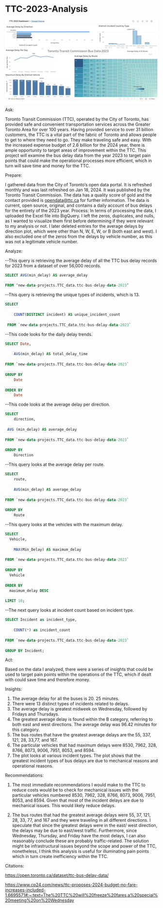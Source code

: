 # TTC-2023-Analysis



[<img src="TTC_2023_Dashboard.png">](https://public.tableau.com/app/profile/forough.passyar5180/viz/TTC2023Dashboard/TTC2023Dashboard/) 





Ask: 

Toronto Transit Commission (TTC), operated by the City of Toronto, has provided safe and convenient transportation services across the Greater Toronto Area for over 100 years. Having provided service to over 31 billion customers, the TTC is a vital part of the fabric of Toronto and allows people to get to where they need to go. They make traveling safe and easy. With the increased expense budget of 2.6 billion for the 2024 year, there is ample opportunity to target areas of improvement within the TTC. This project will examine the bus delay data from the year 2023 to target pain points that could make the operational processes more efficient, which in turn will save time and money for the TTC. 

Prepare:

I gathered data from the City of Toronto’s open data portal. It is refreshed monthly and was last refreshed on Jan 18, 2024. It was published by the Toronto Transit Commission. The data has a quality score of gold and the contact provided is opendata@ttc.ca for further information. The data is current, open source, original, and contains a daily account of bus delays for the entirety of the 2023 year. 
Process:
In terms of processing the data, I uploaded the Excel file into BigQuery. I left the zeros, duplicates, and nulls, as I wanted to visualize them first before determining if they were relevant to my analysis or not. I later deleted entries for the average delays by direction plot, which were other than N, W, E, W, or B (both east and west). I also excluded one of the zeros from the delays by vehicle number, as this was not a legitimate vehicle number.


Analyze:


--This query is retrieving the average delay of all the TTC bus delay records for 2023 from a dataset of over 56,000 records. 

```sql
SELECT AVG(min_delay) AS average_delay

FROM ‘new-data-projects.TTC_data.ttc-bus-delay-data-2023’ 
```


--This query is retrieving the unique types of incidents, which is 13.
```sql
SELECT

    COUNT(DISTINCT incident) AS unique_incident_count

 FROM `new-data-projects.TTC_data.ttc-bus-delay-data-2023`
```



--This code looks for the daily delay trends.

```sql
SELECT Date,

    AVG(min_delay) AS total_delay_time

FROM `new-data-projects.TTC_data.ttc-bus-delay-data-2023`

GROUP BY
    Date

ORDER BY
    Date
```


--This code looks at the average delay per direction.

```sql
SELECT
    direction,
   
 AVG (min_delay) AS average_delay

FROM `new-data-projects.TTC_data.ttc-bus-delay-data-2023`

GROUP BY
    Direction
```


--This query looks at the average delay per route.

```sql
SELECT
    route,

    AVG(min_delay) AS average_delay

FROM `new-data-projects.TTC_data.ttc-bus-delay-data-2023` 

GROUP BY
    Route
```



--This query looks at the vehicles with the maximum delay.

```sql
SELECT 
  Vehicle,

    MAX(Min_Delay) AS maximum_delay

FROM `new-data-projects.TTC_data.ttc-bus-delay-data-2023`

GROUP BY 
  Vehicle

ORDER BY
  maximum_delay DESC

LIMIT 10;
```



--The next query looks at incident count based on incident type.

```sql
SELECT Incident as incident_type,

    COUNT(*) as incident_count

FROM `new-data-projects.TTC_data.ttc-bus-delay-data-2023`

GROUP BY Incident;
```


Act:

Based on the data I analyzed, there were a series of insights that could be used to target pain points within the operations of the TTC, which if dealt with could save time and therefore money. 

Insights:

1)	The average delay for all the buses is 20. 25 minutes. 
2)	There were 13 distinct types of incidents related to delays. 
3)	The average delay is greatest midweek on Wednesday, followed by Fridays and Thursdays. 
4)	The greatest average delay is found within the B category, referring to both east and west directions. The average delay was 96.42 minutes for this category. 
5)	The bus routes that have the greatest average delays are the 55, 337, 121, 28, 33,77, and 167. 
6)	The particular vehicles that had maximum delays were 8530, 7962, 328, 8766, 8073, 9006, 7951, 8053, and 8594. 
7)	The plot looks at various incident types. The plot shows that the greatest incident types of bus delays are due to mechanical reasons and operational reasons.
   
Recommendations:

1)	The most immediate recommendations I would make to the TTC to reduce costs would be to check for mechanical issues with the particular vehicles numbered 8530, 7962, 328, 8766, 8073, 9006, 7951, 8053, and 8594. Given that most of the incident delays are due to mechanical issues. This would likely reduce delays.
   
2)	The bus routes that had the greatest average delays were 55, 37, 121, 28, 33, 77, and 167 and they were traveling in all different directions. I speculate that since the greatest delays were in the east/ west direction, the delays may be due to east/west traffic. Furthermore, since Wednesday, Thursday, and Friday have the most delays, I can also reasonably conclude these are probably traffic-related. The solution might be infrastructural issues beyond the scope and power of the TTC, nonetheless, I think this analysis is useful for illuminating pain points which in turn create inefficiency within the TTC. 


Citations:

https://open.toronto.ca/dataset/ttc-bus-delay-data/ 

https://www.cp24.com/news/ttc-proposes-2024-budget-no-fare-increases-included-1.6695571#:~:text=The%20TTC%20will%20freeze%20fares,a%20special%20meeting%20on%20Wednesday 
